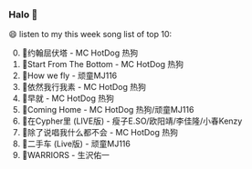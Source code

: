 

### Halo 👋

😄 listen to my this week song list of top 10:

0. 🌈约翰屈伏塔 - MC HotDog 热狗
1. 🌈Start From The Bottom - MC HotDog 热狗
2. 🌈How we fly - 顽童MJ116
3. 🌈依然我行我素 - MC HotDog 热狗
4. 🌈早就 - MC HotDog 热狗
5. 🌈Coming Home - MC HotDog 热狗/顽童MJ116
6. 🌈在Cypher里  (LIVE版) - 瘦子E.SO/欧阳靖/李佳隆/小春Kenzy
7. 🌈除了说唱我什么都不会 - MC HotDog 热狗
8. 🌈二手车 (Live版) - 顽童MJ116
9. 🌈WARRIORS - 生沢佑一

